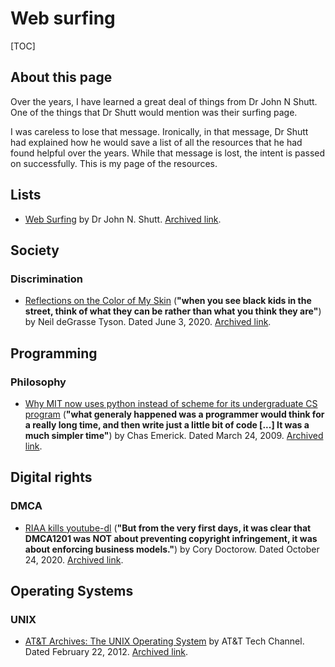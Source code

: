 # Web surfing

[TOC]

## About this page

Over the years, I have learned a great deal of things from Dr John N Shutt. One of the things that Dr Shutt would mention was their surfing page.

I was careless to lose that message. Ironically, in that message, Dr Shutt had explained how he would save a list of all the resources that he had found helpful over the years. While that message is lost, the intent is passed on successfully. This is my page of the resources.

## Lists

- [Web Surfing](https://web.cs.wpi.edu/~jshutt/surfing.html) by Dr John N. Shutt. [Archived link](http://web.archive.org/web/20200620195809/https://web.cs.wpi.edu/~jshutt/surfing.html).

## Society

### Discrimination

- [Reflections on the Color of My Skin](https://www.haydenplanetarium.org/tyson/commentary/2020-06-03-reflections-on-color-of-my-skin.php) (**"when you see black kids in the street, think of what they can be rather than what you think they are"**) by Neil deGrasse Tyson. Dated June 3, 2020. [Archived link](http://web.archive.org/web/20200617143634/https://haydenplanetarium.org/tyson/commentary/2020-06-03-reflections-on-color-of-my-skin.php).

## Programming

### Philosophy

- [Why MIT now uses python instead of scheme for its undergraduate CS program](https://cemerick.com/2009/03/24/why-mit-now-uses-python-instead-of-scheme-for-its-undergraduate-cs-program/) (**"what generaly happened was a programmer would think for a really long time, and then write just a little bit of code [...] It was a much simpler time"**) by Chas Emerick. Dated March 24, 2009. [Archived link](https://web.archive.org/web/20200625002236/https://cemerick.com/2009/03/24/why-mit-now-uses-python-instead-of-scheme-for-its-undergraduate-cs-program/).

## Digital rights

### DMCA

- [RIAA kills youtube-dl](https://pluralistic.net/2020/10/24/1201-v-dl-youtube/#1201) (**"But from the very first days, it was clear that DMCA1201 was NOT about preventing copyright infringement, it was about enforcing business models."**) by Cory Doctorow.  Dated October 24, 2020.  [Archived link](http://web.archive.org/web/20201025091726/https://pluralistic.net/2020/10/24/1201-v-dl-youtube/#1201).

## Operating Systems

### UNIX

- [AT&T Archives: The UNIX Operating System](https://www.youtube.com/watch?v=tc4ROCJYbm0) by  AT&T Tech Channel.  Dated February 22, 2012.  [Archived link](http://web.archive.org/web/20201007024906if_/https://www.youtube.com/watch?v=tc4ROCJYbm0).
